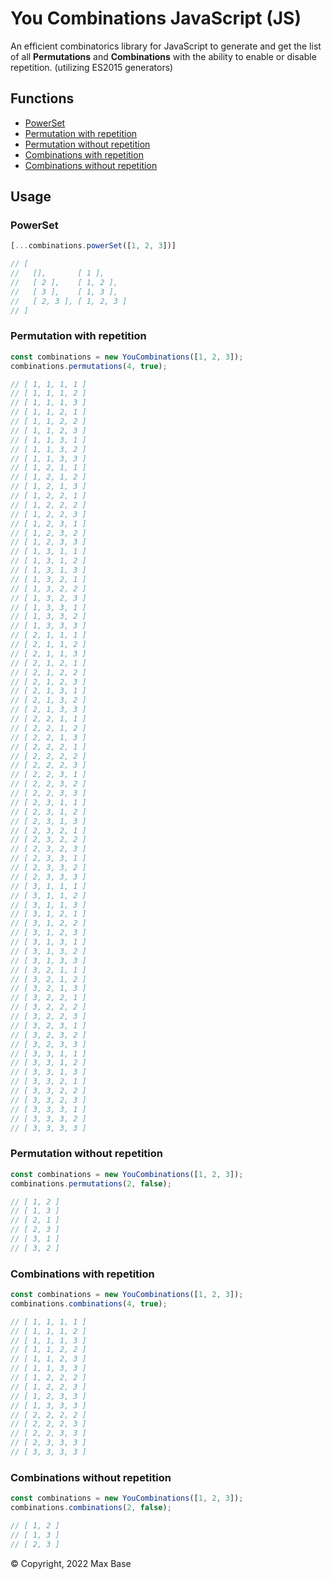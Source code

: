 # You Combinations JavaScript (JS)

An efficient combinatorics library for JavaScript to generate and get the list of all **Permutations** and **Combinations** with the ability to enable or disable repetition. (utilizing ES2015 generators)

## Functions

- [PowerSet](#powerset)
- [Permutation with repetition](#permutation-with-repetition)
- [Permutation without repetition](#permutation-without-repetition)
- [Combinations with repetition](#combinations-with-repetition)
- [Combinations without repetition](#combinations-without-repetition)

## Usage

### PowerSet

```javascript
[...combinations.powerSet([1, 2, 3])]

// [
//   [],       [ 1 ],
//   [ 2 ],    [ 1, 2 ],
//   [ 3 ],    [ 1, 3 ],
//   [ 2, 3 ], [ 1, 2, 3 ]
// ]
```

### Permutation with repetition

```javascript
const combinations = new YouCombinations([1, 2, 3]);
combinations.permutations(4, true);

// [ 1, 1, 1, 1 ]
// [ 1, 1, 1, 2 ]
// [ 1, 1, 1, 3 ]
// [ 1, 1, 2, 1 ]
// [ 1, 1, 2, 2 ]
// [ 1, 1, 2, 3 ]
// [ 1, 1, 3, 1 ]
// [ 1, 1, 3, 2 ]
// [ 1, 1, 3, 3 ]
// [ 1, 2, 1, 1 ]
// [ 1, 2, 1, 2 ]
// [ 1, 2, 1, 3 ]
// [ 1, 2, 2, 1 ]
// [ 1, 2, 2, 2 ]
// [ 1, 2, 2, 3 ]
// [ 1, 2, 3, 1 ]
// [ 1, 2, 3, 2 ]
// [ 1, 2, 3, 3 ]
// [ 1, 3, 1, 1 ]
// [ 1, 3, 1, 2 ]
// [ 1, 3, 1, 3 ]
// [ 1, 3, 2, 1 ]
// [ 1, 3, 2, 2 ]
// [ 1, 3, 2, 3 ]
// [ 1, 3, 3, 1 ]
// [ 1, 3, 3, 2 ]
// [ 1, 3, 3, 3 ]
// [ 2, 1, 1, 1 ]
// [ 2, 1, 1, 2 ]
// [ 2, 1, 1, 3 ]
// [ 2, 1, 2, 1 ]
// [ 2, 1, 2, 2 ]
// [ 2, 1, 2, 3 ]
// [ 2, 1, 3, 1 ]
// [ 2, 1, 3, 2 ]
// [ 2, 1, 3, 3 ]
// [ 2, 2, 1, 1 ]
// [ 2, 2, 1, 2 ]
// [ 2, 2, 1, 3 ]
// [ 2, 2, 2, 1 ]
// [ 2, 2, 2, 2 ]
// [ 2, 2, 2, 3 ]
// [ 2, 2, 3, 1 ]
// [ 2, 2, 3, 2 ]
// [ 2, 2, 3, 3 ]
// [ 2, 3, 1, 1 ]
// [ 2, 3, 1, 2 ]
// [ 2, 3, 1, 3 ]
// [ 2, 3, 2, 1 ]
// [ 2, 3, 2, 2 ]
// [ 2, 3, 2, 3 ]
// [ 2, 3, 3, 1 ]
// [ 2, 3, 3, 2 ]
// [ 2, 3, 3, 3 ]
// [ 3, 1, 1, 1 ]
// [ 3, 1, 1, 2 ]
// [ 3, 1, 1, 3 ]
// [ 3, 1, 2, 1 ]
// [ 3, 1, 2, 2 ]
// [ 3, 1, 2, 3 ]
// [ 3, 1, 3, 1 ]
// [ 3, 1, 3, 2 ]
// [ 3, 1, 3, 3 ]
// [ 3, 2, 1, 1 ]
// [ 3, 2, 1, 2 ]
// [ 3, 2, 1, 3 ]
// [ 3, 2, 2, 1 ]
// [ 3, 2, 2, 2 ]
// [ 3, 2, 2, 3 ]
// [ 3, 2, 3, 1 ]
// [ 3, 2, 3, 2 ]
// [ 3, 2, 3, 3 ]
// [ 3, 3, 1, 1 ]
// [ 3, 3, 1, 2 ]
// [ 3, 3, 1, 3 ]
// [ 3, 3, 2, 1 ]
// [ 3, 3, 2, 2 ]
// [ 3, 3, 2, 3 ]
// [ 3, 3, 3, 1 ]
// [ 3, 3, 3, 2 ]
// [ 3, 3, 3, 3 ]
```

### Permutation without repetition

```javascript
const combinations = new YouCombinations([1, 2, 3]);
combinations.permutations(2, false);

// [ 1, 2 ]
// [ 1, 3 ]
// [ 2, 1 ]
// [ 2, 3 ]
// [ 3, 1 ]
// [ 3, 2 ]
```

### Combinations with repetition

```javascript
const combinations = new YouCombinations([1, 2, 3]);
combinations.combinations(4, true);

// [ 1, 1, 1, 1 ]
// [ 1, 1, 1, 2 ]
// [ 1, 1, 1, 3 ]
// [ 1, 1, 2, 2 ]
// [ 1, 1, 2, 3 ]
// [ 1, 1, 3, 3 ]
// [ 1, 2, 2, 2 ]
// [ 1, 2, 2, 3 ]
// [ 1, 2, 3, 3 ]
// [ 1, 3, 3, 3 ]
// [ 2, 2, 2, 2 ]
// [ 2, 2, 2, 3 ]
// [ 2, 2, 3, 3 ]
// [ 2, 3, 3, 3 ]
// [ 3, 3, 3, 3 ]
```

### Combinations without repetition

```javascript
const combinations = new YouCombinations([1, 2, 3]);
combinations.combinations(2, false);

// [ 1, 2 ]
// [ 1, 3 ]
// [ 2, 3 ]
```

© Copyright, 2022 Max Base
